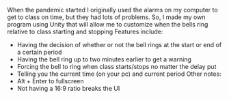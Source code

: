 When the pandemic started I originally used the alarms on my computer to get to class on time, but they had lots of problems.
So, I made my own program using Unity that will allow me to customize when the bells ring relative to class starting and stopping
Features include:
  - Having the decision of whether or not the bell rings at the start or end of a certain period
  - Having the bell ring up to two minutes earlier to get a warning
  - Forcing the bell to ring when class starts/stops no matter the delay put
  - Telling you the current time (on your pc) and current period
Other notes:
  - Alt + Enter to fullscreen
  - Not having a 16:9 ratio breaks the UI
